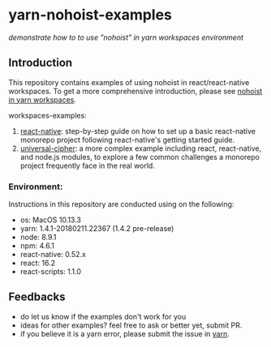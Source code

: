 # yarn-nohoist-examples

_demonstrate how to to use "nohoist" in yarn workspaces environment_

## Introduction

This repository contains examples of using nohoist in react/react-native workspaces. To get a more comprehensive introduction, please see [nohoist in yarn workspaces](https://yarnpkg.com/blog/2018/02/15/nohoist/).

workspaces-examples:

1. [react-native](workspaces-examples/react-native): step-by-step guide on how to set up a basic react-native monorepo project following react-native's getting started guide. 
1. [universal-cipher](workspaces-examples/universal-cipher): a more complex example including react, react-native, and node.js modules, to explore a few common challenges a monorepo project frequently face in the real world.


### Environment: 
Instructions in this repository are conducted using on the following:

  - os: MacOS 10.13.3
  - yarn: 1.4.1-20180211.22367 (1.4.2 pre-release)
  - node: 8.9.1
  - npm: 4.6.1
  - react-native: 0.52.x
  - react: 16.2
  - react-scripts: 1.1.0

## Feedbacks
- do let us know if the examples don't work for you
- ideas for other examples? feel free to ask or better yet, submit PR.
- if you believe it is a yarn error, please submit the issue in [yarn](https://github.com/yarnpkg/yarn).
